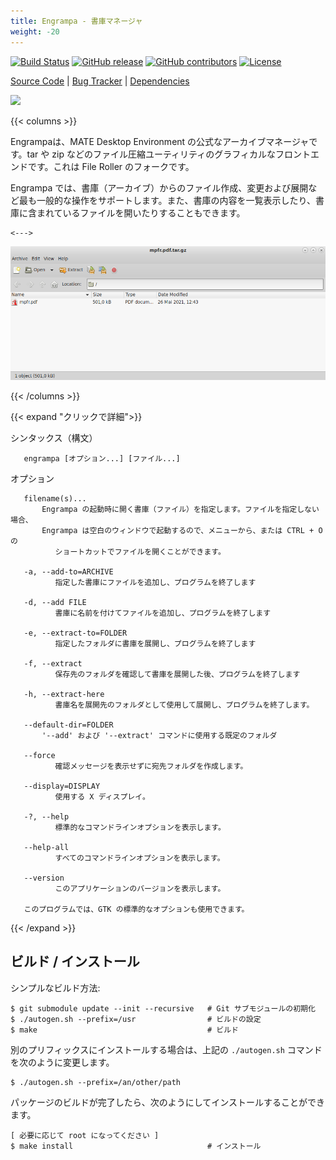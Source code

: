 ```yaml
---
title: Engrampa - 書庫マネージャ
weight: -20
---
```


<span class="badge-placeholder">[![Build Status](https://travis-ci.org/mate-desktop/engrampa.svg?branch=master)](https://travis-ci.org/github/mate-desktop/mate-desktop)</span>
<span class="badge-placeholder">[![GitHub release](https://img.shields.io/github/v/release/mate-desktop/engrampa)](https://github.com/mate-desktop/mate-desktop/releases/latest)</span>
<span class="badge-placeholder">[![GitHub contributors](https://img.shields.io/github/contributors/mate-desktop/engrampa)](https://github.com/mate-desktop/engrampa/graphs/contributors)</span>
<span class="badge-placeholder">[![License](https://img.shields.io/github/license/mate-desktop/engrampa)](https://github.com/mate-desktop/engrampa/blob/main/LICENSE)</span>

[Source Code](https://github.com/mate-desktop/engrampa) | [Bug Tracker](https://github.com/mate-desktop/engrampa/issues) | [Dependencies](https://github.com/mate-desktop/engrampa/blob/master/.build.yml)

![](https://raw.githubusercontent.com/mate-desktop/engrampa/master/data/icons/scalable/apps/engrampa.svg)

{{< columns >}}

Engrampaは、MATE Desktop Environment の公式なアーカイブマネージャです。tar や zip などのファイル圧縮ユーティリティのグラフィカルなフロントエンドです。これは File Roller のフォークです。

Engrampa では、書庫（アーカイブ）からのファイル作成、変更および展開など最も一般的な操作をサポートします。また、書庫の内容を一覧表示したり、書庫に含まれているファイルを開いたりすることもできます。

    <--->

[![](../images/engrampa-window.png)](../images/engrampa-window.png)

{{< /columns >}}


{{< expand "クリックで詳細">}}

シンタックス（構文）

       engrampa [オプション...] [ファイル...]

オプション

       filename(s)...
           Engrampa の起動時に開く書庫（ファイル）を指定します。ファイルを指定しない場合、
           Engrampa は空白のウィンドウで起動するので、メニューから、または CTRL + O の
              ショートカットでファイルを開くことができます。

       -a, --add-to=ARCHIVE
              指定した書庫にファイルを追加し、プログラムを終了します

       -d, --add FILE
              書庫に名前を付けてファイルを追加し、プログラムを終了します

       -e, --extract-to=FOLDER
              指定したフォルダに書庫を展開し、プログラムを終了します

       -f, --extract
              保存先のフォルダを確認して書庫を展開した後、プログラムを終了します

       -h, --extract-here
              書庫名を展開先のフォルダとして使用して展開し、プログラムを終了します。

       --default-dir=FOLDER
           '--add' および '--extract' コマンドに使用する既定のフォルダ

       --force
              確認メッセージを表示せずに宛先フォルダを作成します。

       --display=DISPLAY
              使用する X ディスプレイ。

       -?, --help
              標準的なコマンドラインオプションを表示します。

       --help-all
              すべてのコマンドラインオプションを表示します。

       --version
              このアプリケーションのバージョンを表示します。

       このプログラムでは、GTK の標準的なオプションも使用できます。

{{< /expand >}}

## ビルド / インストール

シンプルなビルド方法:

```
$ git submodule update --init --recursive   # Git サブモジュールの初期化
$ ./autogen.sh --prefix=/usr                # ビルドの設定
$ make                                      # ビルド
```
別のプリフィックスにインストールする場合は、上記の `./autogen.sh` コマンドを次のように変更します。

```
$ ./autogen.sh --prefix=/an/other/path
```

パッケージのビルドが完了したら、次のようにしてインストールすることができます。

```
[ 必要に応じて root になってください ]
$ make install                              # インストール
```

